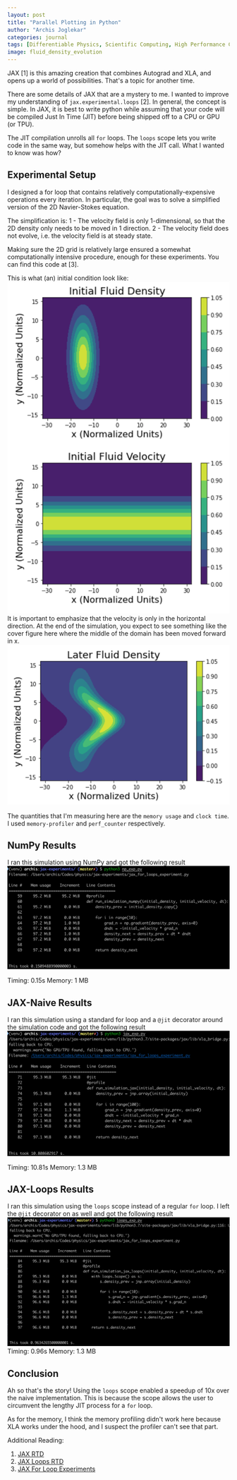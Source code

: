 ```yaml
---
layout: post
title: "Parallel Plotting in Python"
author: "Archis Joglekar"
categories: journal
tags: [Differentiable Physics, Scientific Computing, High Performance Computing]
image: fluid_density_evolution
---
```

JAX [1] is this amazing creation that combines Autograd and XLA, and opens up a world of possibilities. 
That's a topic for another time.

There are some details of JAX that are a mystery to me. I wanted to improve my understanding of `jax.experimental.loops`
[2]. In general, the concept is simple. In JAX, it is best to write python while assuming that your code will be 
compiled Just In Time (JIT) before being shipped off to a CPU or GPU (or TPU). 

The JIT compilation unrolls all `for` loops. The `loops` scope lets you write code in the same way, but somehow helps 
with the JIT call. What I wanted to know was how?

Experimental Setup
------------------
I designed a for loop that contains relatively computationally-expensive operations every iteration. In particular,
the goal was to solve a simplified version of the 2D Navier-Stokes equation.

The simplification is:
1 - The velocity field is only 1-dimensional, so that the 2D density only needs to be moved in 1 direction.
2 - The velocity field does not evolve, i.e. the velocity field is at steady state. 

Making sure the 2D grid is relatively large ensured a somewhat computationally intensive procedure, enough for these 
experiments. You can find this code at [3].

This is what (an) initial condition look like:
![Initial Density and Velocity](../assets/img/initial_conditions.png)
It is important to emphasize that the velocity is only in the horizontal direction. At the end of the simulation, you 
expect to see something like the cover figure here where the middle of the domain has been moved forward in x.
![Final Density](../assets/img/fluid_density_evolution.png)

The quantities that I'm measuring here are the `memory usage` and `clock time`. I used `memory-profiler` and 
`perf_counter` respectively. 


NumPy Results
---------------
I ran this simulation using NumPy and got the following result
![NumPy](../assets/img/numpy_experiment.png)

Timing: 0.15s
Memory: 1 MB 

JAX-Naive Results
------------------
I ran this simulation using a standard for loop and a `@jit` decorator around the simulation code and 
got the following result
![JAX-Naive](../assets/img/jax_naive_experiment.png)

Timing: 10.81s
Memory: 1.3 MB 

JAX-Loops Results
------------------
I ran this simulation using the `loops` scope instead of a regular `for` loop. I left the `@jit` decorator on as well 
and got the following result
![NumPy](../assets/img/jax_scope_experiment.png)
Timing: 0.96s
Memory: 1.3 MB


Conclusion
------------
Ah so that's the story! Using the `loops` scope enabled a speedup of 10x over the naive implementation. This is because 
the scope allows the user to circumvent the lengthy JIT process for a `for` loop. 

As for the memory, I think the memory profiling didn't work here because XLA works under the hood, and I suspect the profiler can't 
see that part.


Additional Reading:
1. [JAX RTD](https://jax.readthedocs.io/en/latest/index.html)
2. [JAX Loops RTD](https://jax.readthedocs.io/en/latest/jax.experimental.loops.html)
3. [JAX For Loop Experiments](https://github.com/joglekara/jax-experiments)
